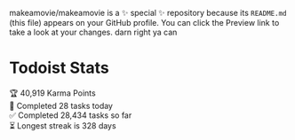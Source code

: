 makeamovie/makeamovie is a ✨ special ✨ repository because its `README.md` (this file) appears on your GitHub profile.
You can click the Preview link to take a look at your changes. darn right ya can

# Todoist Stats

<!-- TODO-IST:START -->
🏆  40,919 Karma Points           
🌸  Completed 28 tasks today           
✅  Completed 28,434 tasks so far           
⏳  Longest streak is 328 days
<!-- TODO-IST:END -->